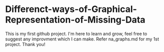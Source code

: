# Differenct-ways-of-Graphical-Representation-of-Missing-Data

This is my first github project. I'm here to learn and grow, feel free to suggest any improvment which I can make. Refer na_graphs.md for my 1st project.
Thank you!
